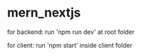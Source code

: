 # mern_nextjs

for backend: run 'npm run dev' at root folder

for client: run 'npm start' inside client folder
